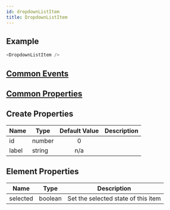 ```yaml
---
id: dropdownListItem
title: DropdownListItem
---
```


## Example

```javascript
<DropdownListItem />
```

## [Common Events](../types/Events.md)

## [Common Properties](../types/Properties.md)

## Create Properties

| Name  | Type   | Default Value | Description |
| ----- | ------ | :-----------: | ----------- |
| id    | number |       0       |             |
| label | string |      n/a      |             |

## Element Properties

| Name     | Type    | Description                         |
| -------- | ------- | ----------------------------------- |
| selected | boolean | Set the selected state of this item |
